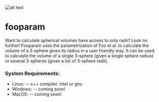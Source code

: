 ![alt text](https://github.com/pilambdaepsilon/fooparam/README_images/3sphere.jpg?raw=true)

# fooparam
Want to calculate spherical volumes have access to only radii? Look no further! Fooparam uses the parametrization of Foo et al. to calculate the volume of a 3-sphere given its radius in a user friendly way. It can be used to calculate the 
volume of a single 3-sphere (given a single sphere radius) or several 3-spheres (given a list of 3-sphere radii).

### System Requirements:
   - Linux: 
      -- c++ compiler: intel or gnu
   - Windows:
      -- coming soon!
   - MacOS:
      -- coming soon!

